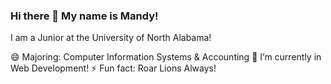 ### Hi there 👋 My name is Mandy! 
I am a Junior at the University of North Alabama!

😄 Majoring: Computer Information Systems & Accounting
🌱 I’m currently in Web Development!
⚡ Fun fact: Roar Lions Always!
<!--
**mmandelyn/mmandelyn** is a ✨ _special_ ✨ repository because its `README.md` (this file) appears on your GitHub profile.

Here are some ideas to get you started:

- 🔭 I’m currently working on ...
- 🌱 I’m currently learning ...
- 👯 I’m looking to collaborate on ...
- 🤔 I’m looking for help with ...
- 💬 Ask me about ...
- 📫 How to reach me: ...
- 😄 Pronouns: ...
- ⚡ Fun fact: ...
-->
